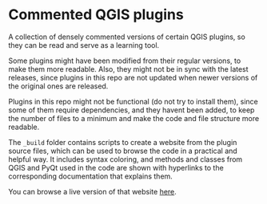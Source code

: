 # Commented QGIS plugins

A collection of densely commented versions of certain QGIS plugins, so they can be read and serve as a learning tool.

Some plugins might have been modified from their regular versions, to make them more readable. Also, they might not be in sync with the latest releases, since plugins in this repo are not updated when newer versions of the original ones are released.

Plugins in this repo might not be functional (do not try to install them), since some of them require dependencies, and they havent been added, to keep the number of files to a minimum and make the code and file structure more readable.

The ``_build`` folder contains scripts to create a website from the plugin source files, which can be used to browse the code in a practical and helpful way. It includes syntax coloring, and methods and classes from QGIS and PyQt used in the code are shown with hyperlinks to the corresponding documentation that explains them.

You can browse a live version of that website [here](https://volaya.github.io/commented-qgis-plugins/).


